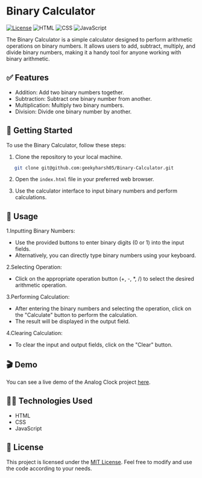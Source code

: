 # Binary Calculator

[![License](https://img.shields.io/badge/License-MIT-blue.svg)](https://opensource.org/licenses/MIT)
![HTML](https://img.shields.io/badge/-HTML-orange?logo=html5&logoColor=white)
![CSS](https://img.shields.io/badge/-CSS-blue?logo=css3&logoColor=white)
![JavaScript](https://img.shields.io/badge/-JavaScript-yellow?logo=javascript&logoColor=white)

The Binary Calculator is a simple calculator designed to perform arithmetic operations on binary numbers. It allows users to add, subtract, multiply, and divide binary numbers, making it a handy tool for anyone working with binary arithmetic.

## :white_check_mark: Features

- Addition: Add two binary numbers together.
- Subtraction: Subtract one binary number from another.
- Multiplication: Multiply two binary numbers.
- Division: Divide one binary number by another.

## :rocket: Getting Started

To use the Binary Calculator, follow these steps:

1. Clone the repository to your local machine.

```bash
   git clone git@github.com:geekyharsh05/Binary-Calculator.git
```

2. Open the `index.html` file in your preferred web browser.

3. Use the calculator interface to input binary numbers and perform calculations.

## 📌 Usage

1.Inputting Binary Numbers:

- Use the provided buttons to enter binary digits (0 or 1) into the input fields.
- Alternatively, you can directly type binary numbers using your keyboard.

2.Selecting Operation:

- Click on the appropriate operation button (+, -, \*, /) to select the desired arithmetic operation.

3.Performing Calculation:

- After entering the binary numbers and selecting the operation, click on the "Calculate" button to perform the calculation.
- The result will be displayed in the output field.

4.Clearing Calculation:

- To clear the input and output fields, click on the "Clear" button.

## :clapper: Demo

You can see a live demo of the Analog Clock project [here](https://harshsbinarycalculator.vercel.app).

## :technologist: Technologies Used

- HTML
- CSS
- JavaScript

## :memo: License

This project is licensed under the [MIT License](LICENSE). Feel free to modify and use the code according to your needs.
